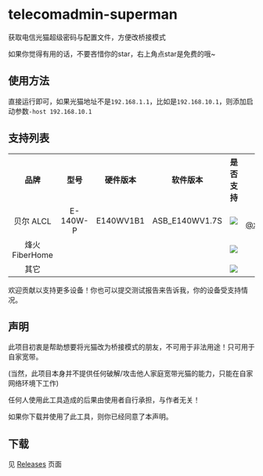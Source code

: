 # telecomadmin-superman

获取电信光猫超级密码与配置文件，方便改桥接模式

如果你觉得有用的话，不要吝惜你的star，右上角点star是免费的哦~

## 使用方法

直接运行即可，如果光猫地址不是`192.168.1.1`，比如是`192.168.10.1`，则添加启动参数`-host 192.168.10.1`

## 支持列表

<table>
    <tr>
        <th align="center">品牌</th>
        <th align="center">型号</th>
        <th align="center">硬件版本</th>
        <th align="center">软件版本</th>
        <th align="center">是否支持</th>
        <th align="center">编码</th>
        <th align="center">测试</th>
    </tr>
    <tr>
        <td align="center">贝尔 ALCL</td>
        <td align="center">E-140W-P</td>
        <td align="center">E140WV1B1</td>
        <td align="center">ASB_E140WV1.7S</td>
        <td align="center"><img src="https://img.shields.io/badge/Support-Yes-green?style=flat-square"></td>
        <td align="center">
            <img src="https://github.com/xiaozhuai.png?size=60">
            <br>
            <a href="https://github.com/xiaozhuai">@xiaozhuai</a>
        </td>
        <td align="center">
            <img src="https://github.com/xiaozhuai.png?size=60">
            <br>
            <a href="https://github.com/xiaozhuai">@xiaozhuai</a>
        </td>
    </tr>
    <tr>
        <td align="center">烽火 FiberHome</td>
        <td align="center"></td>
        <td align="center"></td>
        <td align="center"></td>
        <td align="center"><img src="https://img.shields.io/badge/Support-No-yellow?style=flat-square"></td>
        <td align="center"></td>
        <td align="center"></td>
    </tr>
    <tr>
        <td align="center">其它</td>
        <td align="center"></td>
        <td align="center"></td>
        <td align="center"></td>
        <td align="center"><img src="https://img.shields.io/badge/Support-No-yellow?style=flat-square"></td>
        <td align="center"></td>
        <td align="center"></td>
    </tr>
</table>

欢迎贡献以支持更多设备！你也可以提交测试报告来告诉我，你的设备受支持情况。

## 声明

此项目初衷是帮助想要将光猫改为桥接模式的朋友，不可用于非法用途！只可用于自家宽带。

(当然，此项目本身并不提供任何破解/攻击他人家庭宽带光猫的能力，只能在自家网络环境下工作)

任何人使用此工具造成的后果由使用者自行承担，与作者无关！

如果你下载并使用了此工具，则你已经同意了本声明。

## 下载

见 [Releases](https://github.com/xiaozhuai/telecomadmin-superman/releases) 页面

